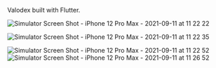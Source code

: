 Valodex built with Flutter.


![Simulator Screen Shot - iPhone 12 Pro Max - 2021-09-11 at 11 22 22](https://user-images.githubusercontent.com/72291223/132937882-c719dfc7-e635-4848-b50e-3fb05f6b1d7c.png) 

![Simulator Screen Shot - iPhone 12 Pro Max - 2021-09-11 at 11 22 35](https://user-images.githubusercontent.com/72291223/132937916-3094ba4c-09b3-46c2-ba88-0d5f5086af85.png)


![Simulator Screen Shot - iPhone 12 Pro Max - 2021-09-11 at 11 22 52](https://user-images.githubusercontent.com/72291223/132937923-e04ced82-5b9d-43b1-9aa5-bfdf914bf360.png)
![Simulator Screen Shot - iPhone 12 Pro Max - 2021-09-11 at 11 26 52](https://user-images.githubusercontent.com/72291223/132937930-f8665e76-87f1-462c-b386-a5213faeff6c.png)

